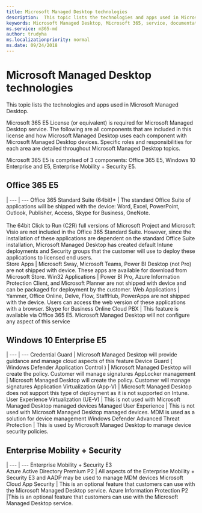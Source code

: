 ```yaml
---
title: Microsoft Managed Desktop technologies
description:  This topic lists the technologies and apps used in Microsoft Managed Desktop.
keywords: Microsoft Managed Desktop, Microsoft 365, service, documentation
ms.service: m365-md
author: trudyha
ms.localizationpriority: normal
ms.date: 09/24/2018
---
```


# Microsoft Managed Desktop technologies

This topic lists the technologies and apps used in Microsoft Managed Desktop.

<!-- Microsoft 365 E5; Device as a Service -->
<!-- in O365 table, standard suite, removed this sentence "Please see the Installation of Project/Visio 64bit Click to Run Addendum for important deployment instructions. -->

Microsoft 365 E5 License (or equivalent) is required for Microsoft Managed Desktop service. The following are all components that are included in this license and how Microsoft Managed Desktop uses each component with Microsoft Managed Desktop devices.  Specific roles and responsibilities for each area are detailed throughout Microsoft Managed Desktop topics. 

Microsoft 365 E5 is comprised of 3 components: Office 365 E5, Windows 10 Enterprise and E5, Enterprise Mobility + Security E5.  

## Office 365 E5
 |
 --- | ---
Office 365 Standard Suite (64bit)* | The standard Office Suite of applications will be shipped with the device:	Word, Excel, PowerPoint, Outlook, Publisher, Access, Skype for Business, OneNote.<br><br>The 64bit Click to Run (C2R) full versions of Microsoft Project and Microsoft Visio are not included in the Office 365 Standard Suite.  However, since the installation of these applications are dependent on the standard Office Suite installation, Microsoft Managed Desktop has created default Intune deployments and Security groups that the customer will use to deploy these applications to licensed end users.  
Store Apps |	Microsoft Sway, Microsoft Teams, Power BI Desktop (not Pro) are not shipped with device. These apps are available for download from Microsoft Store.
Win32 Applications |	Power BI Pro, Azure Information Protection Client, and Microsoft Planner are not shipped with device and can be packaged for deployment by the customer. 
Web Applications |	Yammer, Office Online, Delve, Flow, StaffHub, PowerApps are not shipped with the device. Users can access the web version of these applications with a browser.
Skype for Business Online Cloud PBX | This feature is available via Office 365 E5. Microsoft Managed Desktop will not configure any aspect of this service

## Windows 10 Enterprise E5

 |
 --- | ---
Credential Guard |	Microsoft Managed Desktop will provide guidance and manage cloud aspects of this feature
Device Guard ( Windows Defender Application Control )	| Microsoft Managed Desktop will create the policy. Customer will manage signatures
AppLocker management |	Microsoft Managed Desktop will create the policy. Customer will manage signatures
Application Virtualization (App-V) |	Microsoft Managed Desktop does not support this type of deployment as it is not supported on Intune.
User Experience Virtualization (UE-V) |	This is not used with Microsoft Managed Desktop managed devices
Managed User Experience	 | This is not used with Microsoft Managed Desktop managed devices. MDM is used as a solution for device management
Windows Defender Advanced Threat Protection |	This is used by Microsoft Managed Desktop to manage device security policies. 

## Enterprise Mobility + Security 

 |
 --- | ---
Enterprise Mobility + Security E3<br>Azure Active Directory Premium P2 |	All aspects of the Enterprise Mobility + Security E3 and AADP may be used to manage MDM devices
Microsoft Cloud App Security |	This is an optional feature that customers can use with the Microsoft Managed Desktop service.
Azure Information Protection P2	 |This is an optional feature that customers can use with the Microsoft Managed Desktop service.